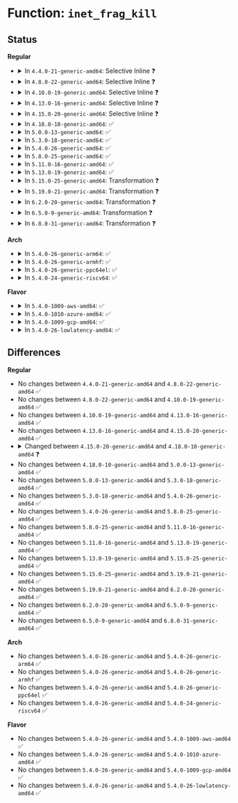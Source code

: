 # Function: <code>inet_frag_kill</code>

## Status
<b>Regular</b>
<ul>
<li>
<details>
<summary>In <code>4.4.0-21-generic-amd64</code>: Selective Inline ❓</summary>

```c
void inet_frag_kill(struct inet_frag_queue * fq, struct inet_frags * f)
```

```json
{
  "name": "inet_frag_kill",
  "collision_type": "Unique Global",
  "inline_type": "Selective",
  "funcs": [
    {
      "addr": 18446744071586848288,
      "name": "inet_frag_kill",
      "external": true,
      "loc": "net/ipv4/inet_fragment.c:276",
      "file": "net/ipv4/inet_fragment.c",
      "inline": "not declared, inlined",
      "caller_inline": [],
      "caller_func": [
        "net/ipv4/ip_fragment.c:ip_expire",
        "net/ipv4/ip_fragment.c:ip_defrag",
        "net/ipv4/ip_fragment.c:ip_defrag",
        "net/ipv6/reassembly.c:ipv6_frag_rcv",
        "net/ipv6/reassembly.c:ipv6_frag_rcv",
        "net/ipv6/reassembly.c:ip6_expire_frag_queue"
      ]
    }
  ],
  "symbols": [
    {
      "addr": 18446744071586848288,
      "name": "inet_frag_kill",
      "section": ".text",
      "bind": "STB_GLOBAL",
      "size": 135
    }
  ]
}
```
</details>
</li>
<li>
<details>
<summary>In <code>4.8.0-22-generic-amd64</code>: Selective Inline ❓</summary>

```c
void inet_frag_kill(struct inet_frag_queue * fq, struct inet_frags * f)
```

```json
{
  "name": "inet_frag_kill",
  "collision_type": "Unique Global",
  "inline_type": "Selective",
  "funcs": [
    {
      "addr": 18446744071587298016,
      "name": "inet_frag_kill",
      "external": true,
      "loc": "net/ipv4/inet_fragment.c:276",
      "file": "net/ipv4/inet_fragment.c",
      "inline": "not declared, inlined",
      "caller_inline": [],
      "caller_func": [
        "net/ipv4/ip_fragment.c:ip_defrag",
        "net/ipv4/ip_fragment.c:ip_defrag",
        "net/ipv4/ip_fragment.c:ip_expire",
        "net/ipv6/reassembly.c:ipv6_frag_rcv",
        "net/ipv6/reassembly.c:ipv6_frag_rcv",
        "net/ipv6/reassembly.c:ip6_expire_frag_queue"
      ]
    }
  ],
  "symbols": [
    {
      "addr": 18446744071587298016,
      "name": "inet_frag_kill",
      "section": ".text",
      "bind": "STB_GLOBAL",
      "size": 135
    }
  ]
}
```
</details>
</li>
<li>
<details>
<summary>In <code>4.10.0-19-generic-amd64</code>: Selective Inline ❓</summary>

```c
void inet_frag_kill(struct inet_frag_queue * fq, struct inet_frags * f)
```

```json
{
  "name": "inet_frag_kill",
  "collision_type": "Unique Global",
  "inline_type": "Selective",
  "funcs": [
    {
      "addr": 18446744071587500080,
      "name": "inet_frag_kill",
      "external": true,
      "loc": "net/ipv4/inet_fragment.c:276",
      "file": "net/ipv4/inet_fragment.c",
      "inline": "not declared, inlined",
      "caller_inline": [],
      "caller_func": [
        "net/ipv4/ip_fragment.c:ip_defrag",
        "net/ipv4/ip_fragment.c:ip_defrag",
        "net/ipv4/ip_fragment.c:ip_expire",
        "net/ipv6/reassembly.c:ipv6_frag_rcv",
        "net/ipv6/reassembly.c:ipv6_frag_rcv",
        "net/ipv6/reassembly.c:ip6_expire_frag_queue"
      ]
    }
  ],
  "symbols": [
    {
      "addr": 18446744071587500080,
      "name": "inet_frag_kill",
      "section": ".text",
      "bind": "STB_GLOBAL",
      "size": 135
    }
  ]
}
```
</details>
</li>
<li>
<details>
<summary>In <code>4.13.0-16-generic-amd64</code>: Selective Inline ❓</summary>

```c
void inet_frag_kill(struct inet_frag_queue * fq, struct inet_frags * f)
```

```json
{
  "name": "inet_frag_kill",
  "collision_type": "Unique Global",
  "inline_type": "Selective",
  "funcs": [
    {
      "addr": 18446744071587637424,
      "name": "inet_frag_kill",
      "external": true,
      "loc": "net/ipv4/inet_fragment.c:274",
      "file": "net/ipv4/inet_fragment.c",
      "inline": "not declared, inlined",
      "caller_inline": [],
      "caller_func": [
        "net/ipv4/ip_fragment.c:ip_defrag",
        "net/ipv4/ip_fragment.c:ip_defrag",
        "net/ipv4/ip_fragment.c:ip_expire",
        "net/ipv6/reassembly.c:ipv6_frag_rcv",
        "net/ipv6/reassembly.c:ipv6_frag_rcv",
        "net/ipv6/reassembly.c:ip6_expire_frag_queue"
      ]
    }
  ],
  "symbols": [
    {
      "addr": 18446744071587637424,
      "name": "inet_frag_kill",
      "section": ".text",
      "bind": "STB_GLOBAL",
      "size": 129
    }
  ]
}
```
</details>
</li>
<li>
<details>
<summary>In <code>4.15.0-20-generic-amd64</code>: Selective Inline ❓</summary>

```c
void inet_frag_kill(struct inet_frag_queue * fq, struct inet_frags * f)
```

```json
{
  "name": "inet_frag_kill",
  "collision_type": "Unique Global",
  "inline_type": "Selective",
  "funcs": [
    {
      "addr": 18446744071588162000,
      "name": "inet_frag_kill",
      "external": true,
      "loc": "net/ipv4/inet_fragment.c:277",
      "file": "net/ipv4/inet_fragment.c",
      "inline": "not declared, inlined",
      "caller_inline": [],
      "caller_func": [
        "net/ipv4/ip_fragment.c:ip_defrag",
        "net/ipv4/ip_fragment.c:ip_defrag",
        "net/ipv4/ip_fragment.c:ip_expire",
        "net/ipv6/reassembly.c:ipv6_frag_rcv",
        "net/ipv6/reassembly.c:ipv6_frag_rcv",
        "net/ipv6/reassembly.c:ip6_expire_frag_queue"
      ]
    }
  ],
  "symbols": [
    {
      "addr": 18446744071588162000,
      "name": "inet_frag_kill",
      "section": ".text",
      "bind": "STB_GLOBAL",
      "size": 153
    }
  ]
}
```
</details>
</li>
<li>
<details>
<summary>In <code>4.18.0-10-generic-amd64</code>: ✅</summary>

```c
void inet_frag_kill(struct inet_frag_queue * fq)
```

```json
{
  "name": "inet_frag_kill",
  "collision_type": "Unique Global",
  "inline_type": "No",
  "funcs": [
    {
      "addr": 18446744071588516016,
      "name": "inet_frag_kill",
      "external": true,
      "loc": "net/ipv4/inet_fragment.c:99",
      "file": "net/ipv4/inet_fragment.c",
      "inline": "seen, unknown",
      "caller_inline": [],
      "caller_func": [
        "net/ipv4/ip_fragment.c:ip_defrag",
        "net/ipv4/ip_fragment.c:ip_defrag",
        "net/ipv4/ip_fragment.c:ip_expire",
        "net/ipv6/reassembly.c:ipv6_frag_rcv",
        "net/ipv6/reassembly.c:ipv6_frag_rcv",
        "net/ipv6/reassembly.c:ip6_expire_frag_queue"
      ]
    }
  ],
  "symbols": [
    {
      "addr": 18446744071588516016,
      "name": "inet_frag_kill",
      "section": ".text",
      "bind": "STB_GLOBAL",
      "size": 470
    }
  ]
}
```
</details>
</li>
<li>
<details>
<summary>In <code>5.0.0-13-generic-amd64</code>: ✅</summary>

```c
void inet_frag_kill(struct inet_frag_queue * fq)
```

```json
{
  "name": "inet_frag_kill",
  "collision_type": "Unique Global",
  "inline_type": "No",
  "funcs": [
    {
      "addr": 18446744071588711552,
      "name": "inet_frag_kill",
      "external": true,
      "loc": "net/ipv4/inet_fragment.c:100",
      "file": "net/ipv4/inet_fragment.c",
      "inline": "seen, unknown",
      "caller_inline": [],
      "caller_func": [
        "net/ipv4/ip_fragment.c:ip_defrag",
        "net/ipv4/ip_fragment.c:ip_defrag",
        "net/ipv4/ip_fragment.c:ip_defrag",
        "net/ipv4/ip_fragment.c:ip_defrag",
        "net/ipv4/ip_fragment.c:ip_expire",
        "net/ipv6/reassembly.c:ipv6_frag_rcv",
        "net/ipv6/reassembly.c:ipv6_frag_rcv",
        "net/ipv6/reassembly.c:ipv6_frag_rcv",
        "net/ipv6/reassembly.c:ip6_frag_expire"
      ]
    }
  ],
  "symbols": [
    {
      "addr": 18446744071588711552,
      "name": "inet_frag_kill",
      "section": ".text",
      "bind": "STB_GLOBAL",
      "size": 464
    }
  ]
}
```
</details>
</li>
<li>
<details>
<summary>In <code>5.3.0-18-generic-amd64</code>: ✅</summary>

```c
void inet_frag_kill(struct inet_frag_queue * fq)
```

```json
{
  "name": "inet_frag_kill",
  "collision_type": "Unique Global",
  "inline_type": "No",
  "funcs": [
    {
      "addr": 18446744071589132048,
      "name": "inet_frag_kill",
      "external": true,
      "loc": "net/ipv4/inet_fragment.c:194",
      "file": "net/ipv4/inet_fragment.c",
      "inline": "seen, unknown",
      "caller_inline": [],
      "caller_func": [
        "net/ipv4/ip_fragment.c:ip_frag_queue",
        "net/ipv4/ip_fragment.c:ip_frag_queue",
        "net/ipv4/ip_fragment.c:ip_frag_queue",
        "net/ipv4/ip_fragment.c:ip_frag_queue",
        "net/ipv4/ip_fragment.c:ip_expire",
        "net/ipv4/inet_fragment.c:inet_frag_create",
        "net/ipv6/reassembly.c:ipv6_frag_rcv",
        "net/ipv6/reassembly.c:ip6_frag_reasm",
        "net/ipv6/reassembly.c:ip6_frag_reasm",
        "net/ipv6/reassembly.c:ip6_frag_expire"
      ]
    }
  ],
  "symbols": [
    {
      "addr": 18446744071589132048,
      "name": "inet_frag_kill",
      "section": ".text",
      "bind": "STB_GLOBAL",
      "size": 581
    }
  ]
}
```
</details>
</li>
<li>
<details>
<summary>In <code>5.4.0-26-generic-amd64</code>: ✅</summary>

```c
void inet_frag_kill(struct inet_frag_queue * fq)
```

```json
{
  "name": "inet_frag_kill",
  "collision_type": "Unique Global",
  "inline_type": "No",
  "funcs": [
    {
      "addr": 18446744071589356192,
      "name": "inet_frag_kill",
      "external": true,
      "loc": "net/ipv4/inet_fragment.c:194",
      "file": "net/ipv4/inet_fragment.c",
      "inline": "seen, unknown",
      "caller_inline": [],
      "caller_func": [
        "net/ipv4/ip_fragment.c:ip_frag_queue",
        "net/ipv4/ip_fragment.c:ip_frag_queue",
        "net/ipv4/ip_fragment.c:ip_frag_queue",
        "net/ipv4/ip_fragment.c:ip_frag_queue",
        "net/ipv4/ip_fragment.c:ip_expire",
        "net/ipv4/inet_fragment.c:inet_frag_create",
        "net/ipv6/reassembly.c:ipv6_frag_rcv",
        "net/ipv6/reassembly.c:ip6_frag_reasm",
        "net/ipv6/reassembly.c:ip6_frag_reasm",
        "net/ipv6/reassembly.c:ip6_frag_expire"
      ]
    }
  ],
  "symbols": [
    {
      "addr": 18446744071589356192,
      "name": "inet_frag_kill",
      "section": ".text",
      "bind": "STB_GLOBAL",
      "size": 581
    }
  ]
}
```
</details>
</li>
<li>
<details>
<summary>In <code>5.8.0-25-generic-amd64</code>: ✅</summary>

```c
void inet_frag_kill(struct inet_frag_queue * fq)
```

```json
{
  "name": "inet_frag_kill",
  "collision_type": "Unique Global",
  "inline_type": "No",
  "funcs": [
    {
      "addr": 18446744071590338720,
      "name": "inet_frag_kill",
      "external": true,
      "loc": "net/ipv4/inet_fragment.c:194",
      "file": "net/ipv4/inet_fragment.c",
      "inline": "seen, unknown",
      "caller_inline": [],
      "caller_func": [
        "net/ipv4/ip_fragment.c:ip_frag_reasm",
        "net/ipv4/ip_fragment.c:ip_frag_queue",
        "net/ipv4/ip_fragment.c:ip_frag_queue",
        "net/ipv4/ip_fragment.c:ip_frag_queue",
        "net/ipv4/ip_fragment.c:ip_expire",
        "net/ipv4/inet_fragment.c:inet_frag_create",
        "net/ipv6/reassembly.c:ip6_frag_reasm",
        "net/ipv6/reassembly.c:ip6_frag_reasm",
        "net/ipv6/reassembly.c:ip6_frag_queue",
        "net/ipv6/reassembly.c:ip6_frag_expire"
      ]
    }
  ],
  "symbols": [
    {
      "addr": 18446744071590338720,
      "name": "inet_frag_kill",
      "section": ".text",
      "bind": "STB_GLOBAL",
      "size": 276
    }
  ]
}
```
</details>
</li>
<li>
<details>
<summary>In <code>5.11.0-16-generic-amd64</code>: ✅</summary>

```c
void inet_frag_kill(struct inet_frag_queue * fq)
```

```json
{
  "name": "inet_frag_kill",
  "collision_type": "Unique Global",
  "inline_type": "No",
  "funcs": [
    {
      "addr": 18446744071590391568,
      "name": "inet_frag_kill",
      "external": true,
      "loc": "net/ipv4/inet_fragment.c:225",
      "file": "net/ipv4/inet_fragment.c",
      "inline": "seen, unknown",
      "caller_inline": [],
      "caller_func": [
        "net/ipv4/ip_fragment.c:ip_frag_reasm",
        "net/ipv4/ip_fragment.c:ip_frag_queue",
        "net/ipv4/ip_fragment.c:ip_frag_queue",
        "net/ipv4/ip_fragment.c:ip_frag_queue",
        "net/ipv4/ip_fragment.c:ip_expire",
        "net/ipv4/inet_fragment.c:inet_frag_create",
        "net/ipv6/reassembly.c:ip6_frag_reasm",
        "net/ipv6/reassembly.c:ip6_frag_reasm",
        "net/ipv6/reassembly.c:ip6_frag_queue",
        "net/ipv6/reassembly.c:ip6_frag_expire"
      ]
    }
  ],
  "symbols": [
    {
      "addr": 18446744071590391568,
      "name": "inet_frag_kill",
      "section": ".text",
      "bind": "STB_GLOBAL",
      "size": 286
    }
  ]
}
```
</details>
</li>
<li>
<details>
<summary>In <code>5.13.0-19-generic-amd64</code>: ✅</summary>

```c
void inet_frag_kill(struct inet_frag_queue * fq)
```

```json
{
  "name": "inet_frag_kill",
  "collision_type": "Unique Global",
  "inline_type": "No",
  "funcs": [
    {
      "addr": 18446744071590307840,
      "name": "inet_frag_kill",
      "external": true,
      "loc": "net/ipv4/inet_fragment.c:225",
      "file": "net/ipv4/inet_fragment.c",
      "inline": "seen, unknown",
      "caller_inline": [],
      "caller_func": [
        "net/ipv4/ip_fragment.c:ip_frag_queue",
        "net/ipv4/ip_fragment.c:ip_frag_queue",
        "net/ipv4/ip_fragment.c:ip_frag_queue",
        "net/ipv4/ip_fragment.c:ip_expire",
        "net/ipv6/reassembly.c:ip6_frag_expire"
      ]
    }
  ],
  "symbols": [
    {
      "addr": 18446744071590307840,
      "name": "inet_frag_kill",
      "section": ".text",
      "bind": "STB_GLOBAL",
      "size": 286
    }
  ]
}
```
</details>
</li>
<li>
<details>
<summary>In <code>5.15.0-25-generic-amd64</code>: Transformation ❓</summary>

```c
void inet_frag_kill(struct inet_frag_queue * fq)
```

```json
{
  "name": "inet_frag_kill",
  "collision_type": "Unique Global",
  "inline_type": "No",
  "funcs": [
    {
      "addr": 0,
      "name": "inet_frag_kill",
      "external": true,
      "loc": "net/ipv4/inet_fragment.c:225",
      "file": "net/ipv4/inet_fragment.c",
      "inline": "seen, unknown",
      "caller_inline": [],
      "caller_func": [
        "net/ipv4/ip_fragment.c:ip_frag_queue",
        "net/ipv4/ip_fragment.c:ip_frag_queue",
        "net/ipv4/ip_fragment.c:ip_frag_queue",
        "net/ipv4/ip_fragment.c:ip_expire",
        "net/ipv6/reassembly.c:ip6_frag_expire"
      ]
    }
  ],
  "symbols": [
    {
      "addr": 18446744071592729363,
      "name": "inet_frag_kill.cold",
      "section": ".text",
      "bind": "STB_LOCAL",
      "size": 21
    },
    {
      "addr": 18446744071591095232,
      "name": "inet_frag_kill",
      "section": ".text",
      "bind": "STB_GLOBAL",
      "size": 304
    }
  ]
}
```
</details>
</li>
<li>
<details>
<summary>In <code>5.19.0-21-generic-amd64</code>: Transformation ❓</summary>

```c
void inet_frag_kill(struct inet_frag_queue * fq)
```

```json
{
  "name": "inet_frag_kill",
  "collision_type": "Unique Global",
  "inline_type": "No",
  "funcs": [
    {
      "addr": 0,
      "name": "inet_frag_kill",
      "external": true,
      "loc": "net/ipv4/inet_fragment.c:225",
      "file": "net/ipv4/inet_fragment.c",
      "inline": "seen, unknown",
      "caller_inline": [],
      "caller_func": [
        "net/ipv4/ip_fragment.c:ip_frag_queue",
        "net/ipv4/ip_fragment.c:ip_frag_queue",
        "net/ipv4/ip_fragment.c:ip_frag_queue",
        "net/ipv4/ip_fragment.c:ip_expire",
        "net/ipv4/inet_fragment.c:inet_frag_find",
        "net/ipv6/reassembly.c:ip6_frag_expire"
      ]
    }
  ],
  "symbols": [
    {
      "addr": 18446744071594615813,
      "name": "inet_frag_kill.cold",
      "section": ".text",
      "bind": "STB_LOCAL",
      "size": 20
    },
    {
      "addr": 18446744071592746688,
      "name": "inet_frag_kill",
      "section": ".text",
      "bind": "STB_GLOBAL",
      "size": 343
    }
  ]
}
```
</details>
</li>
<li>
<details>
<summary>In <code>6.2.0-20-generic-amd64</code>: Transformation ❓</summary>

```c
void inet_frag_kill(struct inet_frag_queue * fq)
```

```json
{
  "name": "inet_frag_kill",
  "collision_type": "Unique Global",
  "inline_type": "No",
  "funcs": [
    {
      "addr": 0,
      "name": "inet_frag_kill",
      "external": true,
      "loc": "net/ipv4/inet_fragment.c:226",
      "file": "net/ipv4/inet_fragment.c",
      "inline": "seen, unknown",
      "caller_inline": [],
      "caller_func": [
        "net/ipv4/ip_fragment.c:ip_frag_queue",
        "net/ipv4/ip_fragment.c:ip_frag_queue",
        "net/ipv4/ip_fragment.c:ip_frag_queue",
        "net/ipv4/ip_fragment.c:ip_expire",
        "net/ipv4/inet_fragment.c:inet_frag_find",
        "net/ipv6/reassembly.c:ip6_frag_expire"
      ]
    }
  ],
  "symbols": [
    {
      "addr": 18446744071596350670,
      "name": "inet_frag_kill.cold",
      "section": ".text",
      "bind": "STB_LOCAL",
      "size": 20
    },
    {
      "addr": 18446744071594618096,
      "name": "inet_frag_kill",
      "section": ".text",
      "bind": "STB_GLOBAL",
      "size": 343
    }
  ]
}
```
</details>
</li>
<li>
<details>
<summary>In <code>6.5.0-9-generic-amd64</code>: Transformation ❓</summary>

```c
void inet_frag_kill(struct inet_frag_queue * fq)
```

```json
{
  "name": "inet_frag_kill",
  "collision_type": "Unique Global",
  "inline_type": "No",
  "funcs": [
    {
      "addr": 0,
      "name": "inet_frag_kill",
      "external": true,
      "loc": "net/ipv4/inet_fragment.c:226",
      "file": "net/ipv4/inet_fragment.c",
      "inline": "seen, unknown",
      "caller_inline": [],
      "caller_func": [
        "net/ipv4/ip_fragment.c:ip_frag_queue",
        "net/ipv4/ip_fragment.c:ip_frag_queue",
        "net/ipv4/ip_fragment.c:ip_frag_queue",
        "net/ipv4/ip_fragment.c:ip_expire",
        "net/ipv4/inet_fragment.c:inet_frag_find",
        "net/ipv6/reassembly.c:ip6_frag_expire"
      ]
    }
  ],
  "symbols": [
    {
      "addr": 18446744071596879622,
      "name": "inet_frag_kill.cold",
      "section": ".text",
      "bind": "STB_LOCAL",
      "size": 20
    },
    {
      "addr": 18446744071595010096,
      "name": "inet_frag_kill",
      "section": ".text",
      "bind": "STB_GLOBAL",
      "size": 343
    }
  ]
}
```
</details>
</li>
<li>
<details>
<summary>In <code>6.8.0-31-generic-amd64</code>: Transformation ❓</summary>

```c
void inet_frag_kill(struct inet_frag_queue * fq)
```

```json
{
  "name": "inet_frag_kill",
  "collision_type": "Unique Global",
  "inline_type": "No",
  "funcs": [
    {
      "addr": 0,
      "name": "inet_frag_kill",
      "external": true,
      "loc": "net/ipv4/inet_fragment.c:226",
      "file": "net/ipv4/inet_fragment.c",
      "inline": "seen, unknown",
      "caller_inline": [],
      "caller_func": [
        "net/ipv4/ip_fragment.c:ip_frag_queue",
        "net/ipv4/ip_fragment.c:ip_frag_queue",
        "net/ipv4/ip_fragment.c:ip_frag_queue",
        "net/ipv4/ip_fragment.c:ip_expire",
        "net/ipv4/inet_fragment.c:inet_frag_find",
        "net/ipv6/reassembly.c:ip6_frag_expire"
      ]
    }
  ],
  "symbols": [
    {
      "addr": 18446744071597803751,
      "name": "inet_frag_kill.cold",
      "section": ".text",
      "bind": "STB_LOCAL",
      "size": 20
    },
    {
      "addr": 18446744071595822816,
      "name": "inet_frag_kill",
      "section": ".text",
      "bind": "STB_GLOBAL",
      "size": 343
    }
  ]
}
```
</details>
</li>
</ul>
<b>Arch</b>
<ul>
<li>
<details>
<summary>In <code>5.4.0-26-generic-arm64</code>: ✅</summary>

```c
void inet_frag_kill(struct inet_frag_queue * fq)
```

```json
{
  "name": "inet_frag_kill",
  "collision_type": "Unique Global",
  "inline_type": "No",
  "funcs": [
    {
      "addr": 18446603336502997080,
      "name": "inet_frag_kill",
      "external": true,
      "loc": "net/ipv4/inet_fragment.c:194",
      "file": "net/ipv4/inet_fragment.c",
      "inline": "seen, unknown",
      "caller_inline": [],
      "caller_func": [
        "net/ipv4/ip_fragment.c:ip_frag_queue",
        "net/ipv4/ip_fragment.c:ip_frag_queue",
        "net/ipv4/ip_fragment.c:ip_frag_queue",
        "net/ipv4/ip_fragment.c:ip_frag_queue",
        "net/ipv4/ip_fragment.c:ip_expire",
        "net/ipv4/inet_fragment.c:inet_frag_create",
        "net/ipv6/reassembly.c:ip6_frag_reasm",
        "net/ipv6/reassembly.c:ip6_frag_reasm",
        "net/ipv6/reassembly.c:ip6_frag_queue",
        "net/ipv6/reassembly.c:ip6_frag_expire"
      ]
    }
  ],
  "symbols": [
    {
      "addr": 18446603336502997080,
      "name": "inet_frag_kill",
      "section": ".text",
      "bind": "STB_GLOBAL",
      "size": 732
    }
  ]
}
```
</details>
</li>
<li>
<details>
<summary>In <code>5.4.0-26-generic-armhf</code>: ✅</summary>

```c
void inet_frag_kill(struct inet_frag_queue * fq)
```

```json
{
  "name": "inet_frag_kill",
  "collision_type": "Unique Global",
  "inline_type": "No",
  "funcs": [
    {
      "addr": 3235686656,
      "name": "inet_frag_kill",
      "external": true,
      "loc": "net/ipv4/inet_fragment.c:194",
      "file": "net/ipv4/inet_fragment.c",
      "inline": "seen, unknown",
      "caller_inline": [],
      "caller_func": [
        "net/ipv4/ip_fragment.c:ip_frag_queue",
        "net/ipv4/ip_fragment.c:ip_frag_queue",
        "net/ipv4/ip_fragment.c:ip_frag_queue",
        "net/ipv4/ip_fragment.c:ip_frag_queue",
        "net/ipv4/ip_fragment.c:ip_expire",
        "net/ipv4/inet_fragment.c:inet_frag_create",
        "net/ipv6/reassembly.c:ip6_frag_reasm",
        "net/ipv6/reassembly.c:ip6_frag_reasm",
        "net/ipv6/reassembly.c:ip6_frag_queue",
        "net/ipv6/reassembly.c:ip6_frag_expire"
      ]
    }
  ],
  "symbols": [
    {
      "addr": 3235686656,
      "name": "inet_frag_kill",
      "section": ".text",
      "bind": "STB_GLOBAL",
      "size": 868
    }
  ]
}
```
</details>
</li>
<li>
<details>
<summary>In <code>5.4.0-26-generic-ppc64el</code>: ✅</summary>

```c
void inet_frag_kill(struct inet_frag_queue * fq)
```

```json
{
  "name": "inet_frag_kill",
  "collision_type": "Unique Global",
  "inline_type": "No",
  "funcs": [
    {
      "addr": 13835058055296687024,
      "name": "inet_frag_kill",
      "external": true,
      "loc": "net/ipv4/inet_fragment.c:194",
      "file": "net/ipv4/inet_fragment.c",
      "inline": "seen, unknown",
      "caller_inline": [],
      "caller_func": [
        "net/ipv4/ip_fragment.c:ip_frag_queue",
        "net/ipv4/ip_fragment.c:ip_frag_queue",
        "net/ipv4/ip_fragment.c:ip_frag_queue",
        "net/ipv4/ip_fragment.c:ip_frag_queue",
        "net/ipv4/ip_fragment.c:ip_expire",
        "net/ipv4/inet_fragment.c:inet_frag_create",
        "net/ipv6/reassembly.c:ip6_frag_reasm",
        "net/ipv6/reassembly.c:ip6_frag_reasm",
        "net/ipv6/reassembly.c:ip6_frag_queue",
        "net/ipv6/reassembly.c:ip6_frag_expire"
      ]
    }
  ],
  "symbols": [
    {
      "addr": 13835058055296687024,
      "name": "inet_frag_kill",
      "section": ".text",
      "bind": "STB_GLOBAL",
      "size": 916
    }
  ]
}
```
</details>
</li>
<li>
<details>
<summary>In <code>5.4.0-24-generic-riscv64</code>: ✅</summary>

```c
void inet_frag_kill(struct inet_frag_queue * fq)
```

```json
{
  "name": "inet_frag_kill",
  "collision_type": "Unique Global",
  "inline_type": "No",
  "funcs": [
    {
      "addr": 18446743936279072584,
      "name": "inet_frag_kill",
      "external": true,
      "loc": "net/ipv4/inet_fragment.c:194",
      "file": "net/ipv4/inet_fragment.c",
      "inline": "seen, unknown",
      "caller_inline": [],
      "caller_func": [
        "net/ipv4/ip_fragment.c:ip_frag_queue",
        "net/ipv4/ip_fragment.c:ip_frag_queue",
        "net/ipv4/ip_fragment.c:ip_frag_queue",
        "net/ipv4/ip_fragment.c:ip_frag_queue",
        "net/ipv4/ip_fragment.c:ip_expire",
        "net/ipv4/inet_fragment.c:inet_frag_create",
        "net/ipv6/reassembly.c:ip6_frag_reasm",
        "net/ipv6/reassembly.c:ip6_frag_reasm",
        "net/ipv6/reassembly.c:ip6_frag_queue",
        "net/ipv6/reassembly.c:ip6_frag_expire"
      ]
    }
  ],
  "symbols": [
    {
      "addr": 18446743936279072584,
      "name": "inet_frag_kill",
      "section": ".text",
      "bind": "STB_GLOBAL",
      "size": 520
    }
  ]
}
```
</details>
</li>
</ul>
<b>Flavor</b>
<ul>
<li>
<details>
<summary>In <code>5.4.0-1009-aws-amd64</code>: ✅</summary>

```c
void inet_frag_kill(struct inet_frag_queue * fq)
```

```json
{
  "name": "inet_frag_kill",
  "collision_type": "Unique Global",
  "inline_type": "No",
  "funcs": [
    {
      "addr": 18446744071588962368,
      "name": "inet_frag_kill",
      "external": true,
      "loc": "net/ipv4/inet_fragment.c:194",
      "file": "net/ipv4/inet_fragment.c",
      "inline": "seen, unknown",
      "caller_inline": [],
      "caller_func": [
        "net/ipv4/ip_fragment.c:ip_frag_queue",
        "net/ipv4/ip_fragment.c:ip_frag_queue",
        "net/ipv4/ip_fragment.c:ip_frag_queue",
        "net/ipv4/ip_fragment.c:ip_frag_queue",
        "net/ipv4/ip_fragment.c:ip_expire",
        "net/ipv4/inet_fragment.c:inet_frag_create",
        "net/ipv6/reassembly.c:ipv6_frag_rcv",
        "net/ipv6/reassembly.c:ip6_frag_reasm",
        "net/ipv6/reassembly.c:ip6_frag_reasm",
        "net/ipv6/reassembly.c:ip6_frag_expire"
      ]
    }
  ],
  "symbols": [
    {
      "addr": 18446744071588962368,
      "name": "inet_frag_kill",
      "section": ".text",
      "bind": "STB_GLOBAL",
      "size": 581
    }
  ]
}
```
</details>
</li>
<li>
<details>
<summary>In <code>5.4.0-1010-azure-amd64</code>: ✅</summary>

```c
void inet_frag_kill(struct inet_frag_queue * fq)
```

```json
{
  "name": "inet_frag_kill",
  "collision_type": "Unique Global",
  "inline_type": "No",
  "funcs": [
    {
      "addr": 18446744071588674304,
      "name": "inet_frag_kill",
      "external": true,
      "loc": "net/ipv4/inet_fragment.c:194",
      "file": "net/ipv4/inet_fragment.c",
      "inline": "seen, unknown",
      "caller_inline": [],
      "caller_func": [
        "net/ipv4/ip_fragment.c:ip_frag_queue",
        "net/ipv4/ip_fragment.c:ip_frag_queue",
        "net/ipv4/ip_fragment.c:ip_frag_queue",
        "net/ipv4/ip_fragment.c:ip_frag_queue",
        "net/ipv4/ip_fragment.c:ip_expire",
        "net/ipv4/inet_fragment.c:inet_frag_create",
        "net/ipv6/reassembly.c:ipv6_frag_rcv",
        "net/ipv6/reassembly.c:ip6_frag_reasm",
        "net/ipv6/reassembly.c:ip6_frag_reasm",
        "net/ipv6/reassembly.c:ip6_frag_expire"
      ]
    }
  ],
  "symbols": [
    {
      "addr": 18446744071588674304,
      "name": "inet_frag_kill",
      "section": ".text",
      "bind": "STB_GLOBAL",
      "size": 581
    }
  ]
}
```
</details>
</li>
<li>
<details>
<summary>In <code>5.4.0-1009-gcp-amd64</code>: ✅</summary>

```c
void inet_frag_kill(struct inet_frag_queue * fq)
```

```json
{
  "name": "inet_frag_kill",
  "collision_type": "Unique Global",
  "inline_type": "No",
  "funcs": [
    {
      "addr": 18446744071589398752,
      "name": "inet_frag_kill",
      "external": true,
      "loc": "net/ipv4/inet_fragment.c:194",
      "file": "net/ipv4/inet_fragment.c",
      "inline": "seen, unknown",
      "caller_inline": [],
      "caller_func": [
        "net/ipv4/ip_fragment.c:ip_frag_queue",
        "net/ipv4/ip_fragment.c:ip_frag_queue",
        "net/ipv4/ip_fragment.c:ip_frag_queue",
        "net/ipv4/ip_fragment.c:ip_frag_queue",
        "net/ipv4/ip_fragment.c:ip_expire",
        "net/ipv4/inet_fragment.c:inet_frag_create",
        "net/ipv6/reassembly.c:ipv6_frag_rcv",
        "net/ipv6/reassembly.c:ip6_frag_reasm",
        "net/ipv6/reassembly.c:ip6_frag_reasm",
        "net/ipv6/reassembly.c:ip6_frag_expire",
        "net/ipv6/netfilter/nf_conntrack_reasm.c:nf_ct_frag6_queue",
        "net/ipv6/netfilter/nf_conntrack_reasm.c:nf_ct_frag6_queue",
        "net/ipv6/netfilter/nf_conntrack_reasm.c:nf_ct_frag6_queue",
        "net/ipv6/netfilter/nf_conntrack_reasm.c:nf_ct_frag6_queue",
        "net/ipv6/netfilter/nf_conntrack_reasm.c:nf_ct_frag6_expire"
      ]
    }
  ],
  "symbols": [
    {
      "addr": 18446744071589398752,
      "name": "inet_frag_kill",
      "section": ".text",
      "bind": "STB_GLOBAL",
      "size": 581
    }
  ]
}
```
</details>
</li>
<li>
<details>
<summary>In <code>5.4.0-26-lowlatency-amd64</code>: ✅</summary>

```c
void inet_frag_kill(struct inet_frag_queue * fq)
```

```json
{
  "name": "inet_frag_kill",
  "collision_type": "Unique Global",
  "inline_type": "No",
  "funcs": [
    {
      "addr": 18446744071589441840,
      "name": "inet_frag_kill",
      "external": true,
      "loc": "net/ipv4/inet_fragment.c:194",
      "file": "net/ipv4/inet_fragment.c",
      "inline": "seen, unknown",
      "caller_inline": [],
      "caller_func": [
        "net/ipv4/ip_fragment.c:ip_frag_queue",
        "net/ipv4/ip_fragment.c:ip_frag_queue",
        "net/ipv4/ip_fragment.c:ip_frag_queue",
        "net/ipv4/ip_fragment.c:ip_frag_queue",
        "net/ipv4/ip_fragment.c:ip_expire",
        "net/ipv4/inet_fragment.c:inet_frag_create",
        "net/ipv6/reassembly.c:ipv6_frag_rcv",
        "net/ipv6/reassembly.c:ip6_frag_reasm",
        "net/ipv6/reassembly.c:ip6_frag_reasm",
        "net/ipv6/reassembly.c:ip6_frag_expire"
      ]
    }
  ],
  "symbols": [
    {
      "addr": 18446744071589441840,
      "name": "inet_frag_kill",
      "section": ".text",
      "bind": "STB_GLOBAL",
      "size": 703
    }
  ]
}
```
</details>
</li>
</ul>

## Differences
<b>Regular</b>
<ul>
<li>
No changes between <code>4.4.0-21-generic-amd64</code> and <code>4.8.0-22-generic-amd64</code> ✅
</li>
<li>
No changes between <code>4.8.0-22-generic-amd64</code> and <code>4.10.0-19-generic-amd64</code> ✅
</li>
<li>
No changes between <code>4.10.0-19-generic-amd64</code> and <code>4.13.0-16-generic-amd64</code> ✅
</li>
<li>
No changes between <code>4.13.0-16-generic-amd64</code> and <code>4.15.0-20-generic-amd64</code> ✅
</li>
<li>
<details>
<summary>Changed between <code>4.15.0-20-generic-amd64</code> and <code>4.18.0-10-generic-amd64</code> ❓</summary>
<ul>
<li>
<b>Param removed. </b>
<code>struct inet_frags * f</code>
</li>
</ul>
</details>
</li>
<li>
No changes between <code>4.18.0-10-generic-amd64</code> and <code>5.0.0-13-generic-amd64</code> ✅
</li>
<li>
No changes between <code>5.0.0-13-generic-amd64</code> and <code>5.3.0-18-generic-amd64</code> ✅
</li>
<li>
No changes between <code>5.3.0-18-generic-amd64</code> and <code>5.4.0-26-generic-amd64</code> ✅
</li>
<li>
No changes between <code>5.4.0-26-generic-amd64</code> and <code>5.8.0-25-generic-amd64</code> ✅
</li>
<li>
No changes between <code>5.8.0-25-generic-amd64</code> and <code>5.11.0-16-generic-amd64</code> ✅
</li>
<li>
No changes between <code>5.11.0-16-generic-amd64</code> and <code>5.13.0-19-generic-amd64</code> ✅
</li>
<li>
No changes between <code>5.13.0-19-generic-amd64</code> and <code>5.15.0-25-generic-amd64</code> ✅
</li>
<li>
No changes between <code>5.15.0-25-generic-amd64</code> and <code>5.19.0-21-generic-amd64</code> ✅
</li>
<li>
No changes between <code>5.19.0-21-generic-amd64</code> and <code>6.2.0-20-generic-amd64</code> ✅
</li>
<li>
No changes between <code>6.2.0-20-generic-amd64</code> and <code>6.5.0-9-generic-amd64</code> ✅
</li>
<li>
No changes between <code>6.5.0-9-generic-amd64</code> and <code>6.8.0-31-generic-amd64</code> ✅
</li>
</ul>
<b>Arch</b>
<ul>
<li>
No changes between <code>5.4.0-26-generic-amd64</code> and <code>5.4.0-26-generic-arm64</code> ✅
</li>
<li>
No changes between <code>5.4.0-26-generic-amd64</code> and <code>5.4.0-26-generic-armhf</code> ✅
</li>
<li>
No changes between <code>5.4.0-26-generic-amd64</code> and <code>5.4.0-26-generic-ppc64el</code> ✅
</li>
<li>
No changes between <code>5.4.0-26-generic-amd64</code> and <code>5.4.0-24-generic-riscv64</code> ✅
</li>
</ul>
<b>Flavor</b>
<ul>
<li>
No changes between <code>5.4.0-26-generic-amd64</code> and <code>5.4.0-1009-aws-amd64</code> ✅
</li>
<li>
No changes between <code>5.4.0-26-generic-amd64</code> and <code>5.4.0-1010-azure-amd64</code> ✅
</li>
<li>
No changes between <code>5.4.0-26-generic-amd64</code> and <code>5.4.0-1009-gcp-amd64</code> ✅
</li>
<li>
No changes between <code>5.4.0-26-generic-amd64</code> and <code>5.4.0-26-lowlatency-amd64</code> ✅
</li>
</ul>
